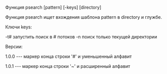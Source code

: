 Функция psearch [pattern] [-keys] [directory]

Функция psearch ищет вхождения шаблона pattern в directory и глужбе.

Ключи keys:

-t#     запустить поиск в # потоков
-n      поиск только текущей директории

Версии:

1.0.0 --- маркер конца строки '#' и уменьшенный алфавит

1.0.1 --- маркер конца строки '~' и расширенный алфавит
